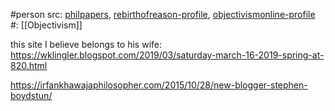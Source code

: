 #person 
src: [philpapers](https://philpapers.org/s/Stephen%20Boydstun), [rebirthofreason-profile](http://rebirthofreason.com/Articles/Boydstun), [objectivismonline-profile](https://forum.objectivismonline.com/index.php?/profile/7998-boydstun/&tab=field_core_pfield_28) 
#: [[Objectivism]] 

this site I believe belongs to his wife: https://wklingler.blogspot.com/2019/03/saturday-march-16-2019-spring-at-820.html

https://irfankhawajaphilosopher.com/2015/10/28/new-blogger-stephen-boydstun/

